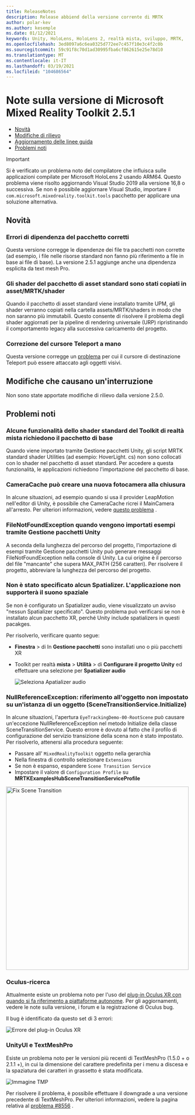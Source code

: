 ```yaml
---
title: ReleaseNotes
description: Release abbiend della versione corrente di MRTK
author: polar-kev
ms.author: kesemple
ms.date: 01/12/2021
keywords: Unity, HoloLens, HoloLens 2, realtà mista, sviluppo, MRTK,
ms.openlocfilehash: 3ed8097a6c6ea0325d772ee7c457f10e3c4f2c0b
ms.sourcegitcommit: 59c91f8c70d1ad30995fba6cf862615e25e78d10
ms.translationtype: MT
ms.contentlocale: it-IT
ms.lasthandoff: 03/19/2021
ms.locfileid: "104686564"
---
```

# <a name="microsoft-mixed-reality-toolkit-251-release-notes"></a>Note sulla versione di Microsoft Mixed Reality Toolkit 2.5.1

- [Novità](#whats-new)
- [Modifiche di rilievo](#breaking-changes)
- [Aggiornamento delle linee guida](../updates-deployment/Updating.md#upgrading-to-a-new-version-of-mrtk)
- [Problemi noti](#known-issues)

> [!IMPORTANT]
> Si è verificato un problema noto del compilatore che influisca sulle applicazioni compilate per Microsoft HoloLens 2 usando ARM64. Questo problema viene risolto aggiornando Visual Studio 2019 alla versione 16,8 o successiva. Se non è possibile aggiornare Visual Studio, importare il `com.microsoft.mixedreality.toolkit.tools` pacchetto per applicare una soluzione alternativa.

## <a name="whats-new"></a>Novità

### <a name="package-dependency-errors-fixed"></a>Errori di dipendenza del pacchetto corretti

Questa versione corregge le dipendenze dei file tra pacchetti non corrette (ad esempio, i file nelle risorse standard non fanno più riferimento a file in base ai file di base). La versione 2.5.1 aggiunge anche una dipendenza esplicita da text mesh Pro.

### <a name="standard-assets-package-shaders-copied-to-assetsmrtkshaders"></a>Gli shader del pacchetto di asset standard sono stati copiati in asset/MRTK/shader

Quando il pacchetto di asset standard viene installato tramite UPM, gli shader verranno copiati nella cartella assets/MRTK/shaders in modo che non saranno più immutabili. Questo consente di risolvere il problema degli shader aggiornati per la pipeline di rendering universale (URP) ripristinando il comportamento legacy alla successiva caricamento del progetto.

### <a name="fixed-teleport-cursor-sticking-to-hands"></a>Correzione del cursore Teleport a mano

Questa versione corregge un [problema](https://github.com/microsoft/MixedRealityToolkit-Unity/issues/8755) per cui il cursore di destinazione Teleport può essere attaccato agli oggetti visivi.

## <a name="breaking-changes"></a>Modifiche che causano un'interruzione

Non sono state apportate modifiche di rilievo dalla versione 2.5.0.

## <a name="known-issues"></a>Problemi noti

### <a name="some-mixed-reality-toolkit-standard-shader-features-require-the-foundation-package"></a>Alcune funzionalità dello shader standard del Toolkit di realtà mista richiedono il pacchetto di base

Quando viene importato tramite Gestione pacchetti Unity, gli script MRTK standard shader Utilities (ad esempio: HoverLight. cs) non sono collocati con lo shader nel pacchetto di asset standard. Per accedere a questa funzionalità, le applicazioni richiedono l'importazione del pacchetto di base.

### <a name="cameracache-may-create-a-new-camera-on-shutdown"></a>CameraCache può creare una nuova fotocamera alla chiusura

In alcune situazioni, ad esempio quando si usa il provider LeapMotion nell'editor di Unity, è possibile che CameraCache ricrei il MainCamera all'arresto. Per ulteriori informazioni, vedere [questo problema](https://github.com/microsoft/MixedRealityToolkit-Unity/issues/8459) .

### <a name="filenotfoundexception-when-examples-are-imported-via-unity-package-manager"></a>FileNotFoundException quando vengono importati esempi tramite Gestione pacchetti Unity

A seconda della lunghezza del percorso del progetto, l'importazione di esempi tramite Gestione pacchetti Unity può generare messaggi FileNotFoundException nella console di Unity. La cui origine è il percorso del file "mancante" che supera MAX_PATH (256 caratteri). Per risolvere il progetto, abbreviare la lunghezza del percorso del progetto.

### <a name="no-spatializer-was-specified-the-application-will-not-support-spatial-sound"></a>Non è stato specificato alcun Spatializer. L'applicazione non supporterà il suono spaziale

Se non è configurato un Spatializer audio, viene visualizzato un avviso "nessun Spatializer specificato". Questo problema può verificarsi se non è installato alcun pacchetto XR, perché Unity include spatializers in questi pacakges.

Per risolverlo, verificare quanto segue:

- **Finestra**  >  di In **Gestione pacchetti** sono installati uno o più pacchetti XR
- Toolkit per realtà **mista**  >  **Utilità**  >  di **Configurare il progetto Unity** ed effettuare una selezione per **Spatializer audio**

  ![Seleziona Apatializer audio](../features/images/release-notes/SpatializerSelection.png)

### <a name="nullreferenceexception-object-reference-not-set-to-an-instance-of-an-object-scenetransitionserviceinitialize"></a>NullReferenceException: riferimento all'oggetto non impostato su un'istanza di un oggetto (SceneTransitionService.Initialize)

In alcune situazioni, l'apertura `EyeTrackingDemo-00-RootScene` può causare un'eccezione NullReferenceException nel metodo Initialize della classe SceneTransitionService.
Questo errore è dovuto al fatto che il profilo di configurazione del servizio transizione della scena non è stato impostato. Per risolverlo, attenersi alla procedura seguente:

- Passare all' `MixedRealityToolkit` oggetto nella gerarchia
- Nella finestra di controllo selezionare `Extensions`
- Se non è espanso, espandere `Scene Transition Service`
- Impostare il valore di `Configuration Profile` su **MRTKExamplesHubSceneTransitionServiceProfile**

<img src="../features/images/release-notes/FixSceneTransitionProfile.png" width="500px" alt="Fix Scene Transition">

### <a name="oculus-quest"></a>Oculus-ricerca

Attualmente esiste un problema noto per l'uso del [plug-in Oculus XR con quando si fa riferimento a piattaforme autonome](https://forum.unity.com/threads/unable-to-start-oculus-xr-plugin.913883/).  Per gli aggiornamenti, vedere le note sulla versione, i forum e la registrazione di Oculus bug.

Il bug è identificato da questo set di 3 errori:

![Errore del plug-in Oculus XR](https://forum.unity.com/attachments/erori-unity-png.644204/)

### <a name="unityui-and-textmeshpro"></a>UnityUI e TextMeshPro

Esiste un problema noto per le versioni più recenti di TextMeshPro (1.5.0 + o 2.1.1 +), in cui la dimensione del carattere predefinita per i menu a discesa e la spaziatura dei caratteri in grassetto è stata modificata.

![Immagine TMP](https://user-images.githubusercontent.com/68253937/93158069-4d582f00-f6c0-11ea-87ad-94d0ba3ba6e5.png)

Per risolvere il problema, è possibile effettuare il downgrade a una versione precedente di TextMeshPro. Per ulteriori informazioni, vedere la pagina relativa al [problema #8556](https://github.com/microsoft/MixedRealityToolkit-Unity/issues/8556) .
